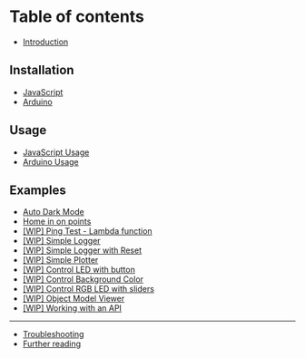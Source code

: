 # Table of contents

* [Introduction](README.md)

## Installation

* [JavaScript](installation/javascript.md)
* [Arduino](installation/arduino.md)

## Usage

* [JavaScript Usage](usage/javascript.md)
* [Arduino Usage](usage/arduino.md)

## Examples

* [Auto Dark Mode](examples/auto-dark-mode.md)
* [Home in on points](examples/home-in-on-points.md)
* [\[WIP\] Ping Test - Lambda function](examples/ping-test-lambda-function.md)
* [\[WIP\] Simple Logger](examples/simple-logger.md)
* [\[WIP\] Simple Logger with Reset](examples/simple-logger-with-reset.md)
* [\[WIP\] Simple Plotter](examples/simple-plotter.md)
* [\[WIP\] Control LED with button](examples/control-led-with-button.md)
* [\[WIP\] Control Background Color](examples/control-background-color.md)
* [\[WIP\] Control RGB LED with sliders](examples/control-rgb-led-with-sliders.md)
* [\[WIP\] Object Model Viewer](examples/object-model-viewer.md)
* [\[WIP\] Working with an API](examples/advice-generator.md)

---

* [Troubleshooting](troubleshooting.md)
* [Further reading](further-reading.md)

